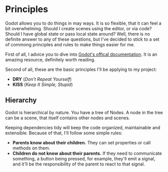 # Principles

Godot allows you to do things in may ways. It is so flexible, that it can feel a bit overwhelming. Should I create scenes using the editor, or via code? Should I have global state or pass local state around? Well, there is no definite answer to any of these questions, but I've decided to stick to a set of commong principles and rules to make things easier for me.

First of all, I advice you to dive into [Godot's offical documentation](https://docs.godotengine.org/en/stable/). It is an amazing resource, definitely worth reading.

Second of all, these are the basic principles I'll be applying to my project:

- **DRY** (_Don't Repeat Yourself_)
- **KISS** (_Keep It Simple, Stupid_)

## Hierarchy

Godot is hierarchical by nature. You have a tree of Nodes. A node in the tree can be a scene, that itself contains other nodes and scenes.

Keeping dependencies tidy will keep the code organized, maintainable and extensible. Because of that, I'll follow some simple rules:

- **Parents know about their children.** They can set properties or call methods on them.
- **Children do not know about their parents.** If they need to communicate something, a button being pressed, for example, they'll emit a signal, and it'll be the responsibility of the parent to react to that signal.
